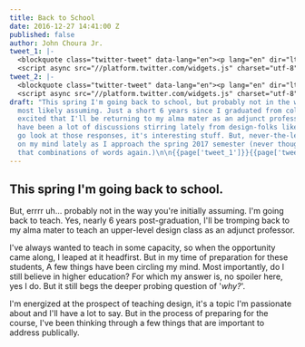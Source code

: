 ```yaml
---
title: Back to School
date: 2016-12-27 14:41:00 Z
published: false
author: John Choura Jr.
tweet_1: |-
  <blockquote class="twitter-tweet" data-lang="en"><p lang="en" dir="ltr">Designers: do you have a college degree?</p>&mdash; Dann Petty (@DannPetty) <a href="https://twitter.com/DannPetty/status/804766109408759808">December 2, 2016</a></blockquote>
  <script async src="//platform.twitter.com/widgets.js" charset="utf-8"></script>
tweet_2: |-
  <blockquote class="twitter-tweet" data-lang="en"><p lang="en" dir="ltr">Should we be requiring a college degree for design? Some of the best designers I know have no college degree at all — not even high school. <a href="https://t.co/E6erO32cBG">https://t.co/E6erO32cBG</a></p>&mdash; Dann Petty (@DannPetty) <a href="https://twitter.com/DannPetty/status/804770214361513984">December 2, 2016</a></blockquote>
  <script async src="//platform.twitter.com/widgets.js" charset="utf-8"></script>
draft: "This spring I'm going back to school, but probably not in the way that you're
  most likely assuming. Just a short 6 years since I graduated from college and I'm
  excited that I'll be returning to my alma mater as an adjunct professor.  \n\nThere
  have been a lot of discussions stirring lately from design-folks like [@DannPetty](https://twitter.com/DannPetty/status/804770214361513984),
  go look at those responses, it's interesting stuff. But, never-the-less, it's been
  on my mind lately as I approach the spring 2017 semester (never thought I'd say
  that combinations of words again.)\n\n{{page['tweet_1']}}{{page['tweet_2']}}\n"
---
```


## This spring I'm going back to school.

But, errrr uh... probably not in the way you're initially assuming. I'm going back to teach. Yes, nearly 6 years post-graduation, I'll be tromping back to my alma mater to teach an upper-level design class as an adjunct professor. 

I've always wanted to teach in some capacity, so when the opportunity came along, I leaped at it headfirst. But in my time of preparation for these students, A few things have been circling my mind. Most importantly, do I still believe in higher education? For which my answer is, no spoiler here, yes I do. But it still begs the deeper probing question of '*why?*'.


I'm energized at the prospect of teaching design, it's a topic I'm passionate about and I'll have a lot to say. But in the process of preparing for the course, I've been thinking through a few things that are important to address publically. 



